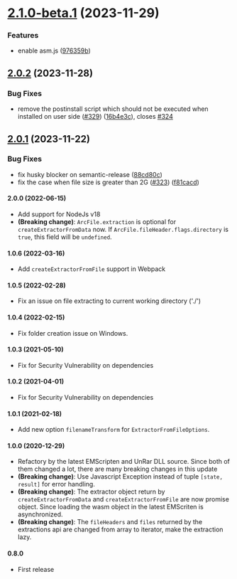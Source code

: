 # [2.1.0-beta.1](https://github.com/YuJianrong/node-unrar.js/compare/v2.0.2...v2.1.0-beta.1) (2023-11-29)


### Features

* enable asm.js ([976359b](https://github.com/YuJianrong/node-unrar.js/commit/976359b053e3df88ae56f36794a363a6c6e44b92))

## [2.0.2](https://github.com/YuJianrong/node-unrar.js/compare/v2.0.1...v2.0.2) (2023-11-28)


### Bug Fixes

* remove the postinstall script which should not be executed when installed on user side ([#329](https://github.com/YuJianrong/node-unrar.js/issues/329)) ([16b4e3c](https://github.com/YuJianrong/node-unrar.js/commit/16b4e3c0fca8602392d7f492830867b05e762f4a)), closes [#324](https://github.com/YuJianrong/node-unrar.js/issues/324)

## [2.0.1](https://github.com/YuJianrong/node-unrar.js/compare/v2.0.0...v2.0.1) (2023-11-22)


### Bug Fixes

* fix husky blocker on semantic-release ([88cd80c](https://github.com/YuJianrong/node-unrar.js/commit/88cd80cd60cb5dd054235e4a0376d2ad2b745213))
* fix the case when file size is greater than 2G ([#323](https://github.com/YuJianrong/node-unrar.js/issues/323)) ([f81cacd](https://github.com/YuJianrong/node-unrar.js/commit/f81cacde37e4725a453563e9faa58e7932c23dcb))

#### 2.0.0 (2022-06-15)

- Add support for NodeJs v18
- **(Breaking change)**: `ArcFile.extraction` is optional for `createExtractorFromData` now. If `ArcFile.fileHeader.flags.directory` is `true`, this field will be `undefined`.

#### 1.0.6 (2022-03-16)

- Add `createExtractorFromFile` support in Webpack

#### 1.0.5 (2022-02-28)

- Fix an issue on file extracting to current working directory ('./')

#### 1.0.4 (2022-02-15)

- Fix folder creation issue on Windows.

#### 1.0.3 (2021-05-10)

- Fix for Security Vulnerability on dependencies

#### 1.0.2 (2021-04-01)

- Fix for Security Vulnerability on dependencies

#### 1.0.1 (2021-02-18)

- Add new option `filenameTransform` for `ExtractorFromFileOptions`.

#### 1.0.0 (2020-12-29)

- Refactory by the latest EMScripten and UnRar DLL source. Since both of them changed a lot, there are many breaking changes in this update
- **(Breaking change)**: Use Javascript Exception instead of tuple `[state, result]` for error handling.
- **(Breaking change)**: The extractor object return by `createExtractorFromData` and `createExtractorFromFile` are now promise object. Since loading the wasm object in the latest EMScriten is asynchronized.
- **(Breaking change)**: The `fileHeaders` and `files` returned by the extractions api are changed from array to iterator, make the extraction lazy.

#### 0.8.0

- First release
